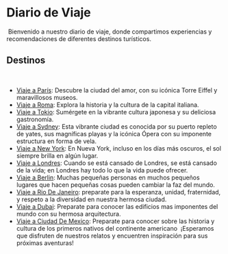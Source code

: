 # Diario de Viaje
​
Bienvenido a nuestro diario de viaje, donde compartimos experiencias y recomendaciones de diferentes destinos turísticos.
​
## Destinos
​
- [Viaje a París](https://github.com/harleyyefreycabralesvargas/DiarioDeViaje/blob/master/entradas/paris.md): Descubre la ciudad del amor, con su icónica Torre Eiffel y maravillosos museos.
- [Viaje a Roma](https://github.com/harleyyefreycabralesvargas/DiarioDeViaje/blob/master/entradas/roma.md): Explora la historia y la cultura de la capital italiana.
- [Viaje a Tokio](https://github.com/harleyyefreycabralesvargas/DiarioDeViaje/blob/master/entradas/tokyo.md): Sumérgete en la vibrante cultura japonesa y su deliciosa gastronomía.
-  [Viaje a Sydney](https://github.com/harleyyefreycabralesvargas/DiarioDeViaje/blob/master/entradas/sydney.md): Esta vibrante ciudad es conocida por su puerto repleto de yates, sus magníficas playas y la icónica Ópera con su imponente estructura en forma de vela.
-  [Viaje a New York](https://github.com/harleyyefreycabralesvargas/DiarioDeViaje/blob/master/entradas/new_york.md): En Nueva York, incluso en los días más oscuros, el sol siempre brilla en algún lugar.
-  [Viaje a Londres](https://github.com/harleyyefreycabralesvargas/DiarioDeViaje/blob/master/entradas/londres.md): Cuando se está cansado de Londres, se está cansado de la vida; en Londres hay todo lo que la vida puede ofrecer.
-  [Viaje a Berlin](https://github.com/harleyyefreycabralesvargas/DiarioDeViaje/blob/master/entradas/berlin.md): Muchas pequeñas personas en muchos pequeños lugares que hacen pequeñas cosas pueden cambiar la faz del mundo.
-  [Viaje a Rio De Janeiro](https://github.com/harleyyefreycabralesvargas/DiarioDeViaje/blob/master/entradas/rio_de_janeiro.md): preparate para la esperanza, unidad, fraternidad, y respeto a la diversidad en nuestra hermosa ciudad.
-  [Viaje a Dubai](https://github.com/harleyyefreycabralesvargas/DiarioDeViaje/blob/master/entradas/dubai.md): Preparate para conocer las edificios mas imponentes del mundo con su hermosa arquitectura.
-  [Viaje a Ciudad De Mexico](https://github.com/harleyyefreycabralesvargas/DiarioDeViaje/blob/master/entradas/ciudad_de_mexico.md): Preparate para conocer sobre las historia y cultura de los primeros nativos del continente americano 
​
¡Esperamos que disfruten de nuestros relatos y encuentren inspiración para sus próximas aventuras!
